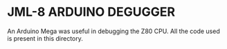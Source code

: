 # JML-8 ARDUINO DEGUGGER
An Arduino Mega was useful in debugging the Z80 CPU. All the code used is 
present in this directory.
